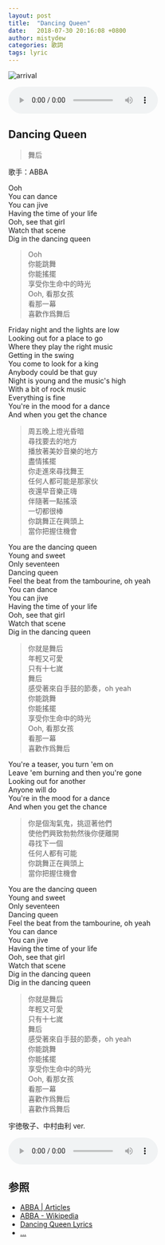 ```yaml
---
layout: post
title:  "Dancing Queen"
date:   2018-07-30 20:16:08 +0800
author: mistydew
categories: 歌詞
tags: lyric
---
```

![arrival](https://raw.githubusercontent.com/mistydew/audio/master/cover/arrival.jpg)

<audio controls>
  <source src="https://raw.githubusercontent.com/mistydew/audio/master/Dancing_Queen.mp3" type="audio/mpeg">
您的浏览器不支持 audio 元素。
</audio>

## Dancing Queen
> 舞后

歌手：ABBA

Ooh<br>
You can dance<br>
You can jive<br>
Having the time of your life<br>
Ooh, see that girl<br>
Watch that scene<br>
Dig in the dancing queen

> Ooh<br>
> 你能跳舞<br>
> 你能搖擺<br>
> 享受你生命中的時光<br>
> Ooh, 看那女孩<br>
> 看那一幕<br>
> 喜歡作爲舞后

Friday night and the lights are low<br>
Looking out for a place to go<br>
Where they play the right music<br>
Getting in the swing<br>
You come to look for a king<br>
Anybody could be that guy<br>
Night is young and the music's high<br>
With a bit of rock music<br>
Everything is fine<br>
You're in the mood for a dance<br>
And when you get the chance

> 周五晚上燈光昏暗<br>
> 尋找要去的地方<br>
> 播放著美妙音樂的地方<br>
> 盡情搖擺<br>
> 你走進來尋找舞王<br>
> 任何人都可能是那家伙<br>
> 夜還早音樂正嗨<br>
> 伴隨著一點搖滾<br>
> 一切都很棒<br>
> 你跳舞正在興頭上<br>
> 當你把握住機會

You are the dancing queen<br>
Young and sweet<br>
Only seventeen<br>
Dancing queen<br>
Feel the beat from the tambourine, oh yeah<br>
You can dance<br>
You can jive<br>
Having the time of your life<br>
Ooh, see that girl<br>
Watch that scene<br>
Dig in the dancing queen

> 你就是舞后<br>
> 年輕又可愛<br>
> 只有十七嵗<br>
> 舞后<br>
> 感受著來自手鼓的節奏，oh yeah<br>
> 你能跳舞<br>
> 你能搖擺<br>
> 享受你生命中的時光<br>
> Ooh, 看那女孩<br>
> 看那一幕<br>
> 喜歡作爲舞后

You're a teaser, you turn 'em on<br>
Leave 'em burning and then you're gone<br>
Looking out for another<br>
Anyone will do<br>
You're in the mood for a dance<br>
And when you get the chance

> 你是個淘氣鬼，挑逗著他們<br>
> 使他們興致勃勃然後你便離開<br>
> 尋找下一個<br>
> 任何人都有可能<br>
> 你跳舞正在興頭上<br>
> 當你把握住機會

You are the dancing queen<br>
Young and sweet<br>
Only seventeen<br>
Dancing queen<br>
Feel the beat from the tambourine, oh yeah<br>
You can dance<br>
You can jive<br>
Having the time of your life<br>
Ooh, see that girl<br>
Watch that scene<br>
Dig in the dancing queen<br>
Dig in the dancing queen

> 你就是舞后<br>
> 年輕又可愛<br>
> 只有十七嵗<br>
> 舞后<br>
> 感受著來自手鼓的節奏，oh yeah<br>
> 你能跳舞<br>
> 你能搖擺<br>
> 享受你生命中的時光<br>
> Ooh, 看那女孩<br>
> 看那一幕<br>
> 喜歡作爲舞后<br>
> 喜歡作爲舞后

宇徳敬子、中村由利 ver.

<audio controls>
  <source src="https://raw.githubusercontent.com/mistydew/audio/master/Dancing_Queen_(yuri_ver.).mp3" type="audio/mpeg">
您的浏览器不支持 audio 元素。
</audio>

## 参照
* [ABBA \| Articles](https://abbasite.com)
* [ABBA - Wikipedia](https://en.wikipedia.org/wiki/ABBA)
* [Dancing Queen Lyrics](https://www.lyrics.com/lyric/24169579/ABBA/Dancing+Queen)
* [...](https://github.com/mistydew)
